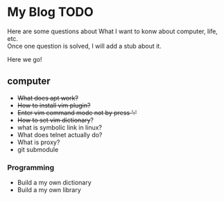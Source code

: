 # My Blog TODO

Here are some questions about What I want to konw about computer, life, etc.  
Once one question is solved, I will add a stub about it.  

Here we go!  

## computer
- ~~What does apt work?~~
- ~~How to install vim plugin?~~
- ~~Enter vim command mode not by press ':'~~
- ~~How to set vim dictionary~~?
- what is symbolic link in linux?
- What does telnet actually do?
- What is proxy?
- git submodule

### Programming
- Build a my own dictionary
- Build a my own library

